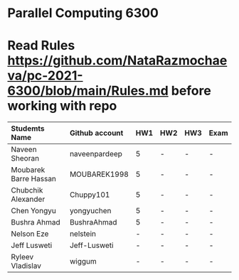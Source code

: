 # Parallel Computing 6300

# Read Rules https://github.com/NataRazmochaeva/pc-2021-6300/blob/main/Rules.md before working with repo

|Studemts Name         | Github account| HW1 | HW2 | HW3 | Exam|
|:---------------------|:--------------|:----|:----|:----|:----|
|Naveen Sheoran        | naveenpardeep |5    |-    |-    |-    |
|Moubarek Barre Hassan | MOUBAREK1998  |5    |-    |-    |-    |
|Chubchik Alexander    | Chuppy101     |5    |-    |-    |-    |
|Chen Yongyu           | yongyuchen    |5    |-    |-    |-    |
|Bushra Ahmad          | BushraAhmad   |5    |-    |-    |-    |
|Nelson Eze            | nelstein      |-    |-    |-    |-    |
|Jeff Lusweti          | Jeff-Lusweti  |-    |-    |-    |-    |
|Ryleev Vladislav      | wiggum        |-    |-    |-    |-    |
